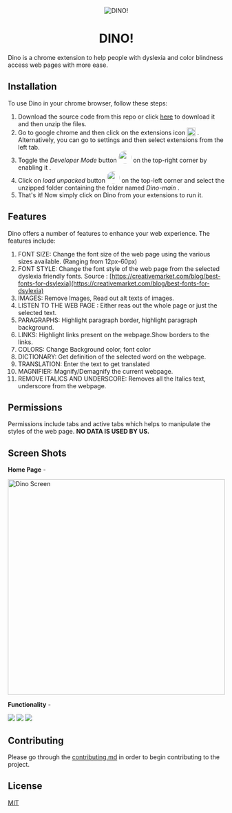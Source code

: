 <p align="center">
    <img src="https://user-images.githubusercontent.com/65999534/185781579-e4aba769-4030-4451-a4cd-c3f8b040a9b9.png" alt="DINO!"/>
    <h1 align="center"/>DINO!</h1>
  </p>
  
  
  Dino is a chrome extension to help people with dyslexia and color blindness access web pages with more ease.
  
  ## Installation
  
  To use Dino in your chrome browser, follow these steps:
  1. Download the source code from this repo or click [here](https://github.com/developer-diganta/Dino/archive/refs/heads/main.zip) to download it and then unzip the files. <br>
  2. Go to google chrome and then click on the extensions icon  <img style="vertical-align: text-bottom;height: 20px;" src="https://user-images.githubusercontent.com/65999534/185781474-0fd72351-4424-41a2-aaa1-471364032b2d.png">
  . Alternatively, you can go to settings and then select extensions from the left tab. <br>
  3. Toggle the _Developer Mode_ button <img style=" vertical-align: text-bottom;height: 30px; border-radius: 50px;" src="https://user-images.githubusercontent.com/65999534/185781496-046ed1d8-ad0d-43b4-9e99-b415aba52049.png"> on the top-right corner by enabling it
  . <br>
  4. Click on _load unpacked_ button <img style=" vertical-align: text-bottom;height: 30px; border-radius: 50px;" src="https://user-images.githubusercontent.com/65999534/185781513-3372b565-a6b8-43c0-997c-0cdaa1940074.png"> on the top-left corner and select the unzipped folder containing the folder named _Dino-main_
  . <br>
  5. That's it! Now simply click on Dino from your extensions to run it.
  
  ## Features
  
  Dino offers a number of features to enhance your web experience. The features include:
  1. FONT SIZE: Change the font size of the web page using the various sizes available. (Ranging from 12px-60px)
  2. FONT STYLE: Change the font style of the web page from the selected dyslexia friendly fonts. Source : [https://creativemarket.com/blog/best-fonts-for-dsylexia](https://creativemarket.com/blog/best-fonts-for-dsylexia)
  3. IMAGES: Remove Images, Read out alt texts of images.
  4. LISTEN TO THE WEB PAGE : Either reas out the whole page or just the selected text.
  5. PARAGRAPHS: Highlight paragraph border, highlight paragraph background.
  6. LINKS: Highlight links present on the webpage.Show borders to the links.
  7. COLORS: Change Background color, font color
  8. DICTIONARY: Get definition of the selected word on the webpage.
  9. TRANSLATION: Enter the text to get translated
  10. MAGNIFIER: Magnify/Demagnify the current webpage.
  11. REMOVE ITALICS AND UNDERSCORE: Removes all the Italics text, underscore from the webpage.
  
  
  ## Permissions
  Permissions include tabs and active tabs which helps to manipulate the styles of the web page. **NO DATA IS USED BY US.**
  
  
  ## Screen Shots
**Home Page** -

  <img style="width:100%; height:500px;" src="https://user-images.githubusercontent.com/65999534/185781708-674819ae-8ee7-4d97-b8a7-9c7a07219a47.png" alt="Dino Screen"/>
  
**Functionality** -

  <img src="https://user-images.githubusercontent.com/65999534/185781763-af709c69-0a06-4918-a978-96f9248b58f1.png">
  <img src="https://user-images.githubusercontent.com/65999534/185781826-33c396dd-0375-4aa6-b0d5-2f1583f132ca.png">
  <img src="https://user-images.githubusercontent.com/65999534/185781957-b8328634-1cd9-4899-9886-17973a301efa.png">
 <img scr="https://user-images.githubusercontent.com/95307102/214767338-3d48c9bc-90e8-465c-bbdf-164ddc4cae0c.png">
 <img scr="https://user-images.githubusercontent.com/95307102/214767488-4d60b90e-daee-4ef6-a42b-3b30b8e55353.png"> 

  
  ## Contributing
  Please go through the [contributing.md](contributing.md) in order to begin contributing to the project.

  ## License
  [MIT](https://choosealicense.com/licenses/mit/)
  
